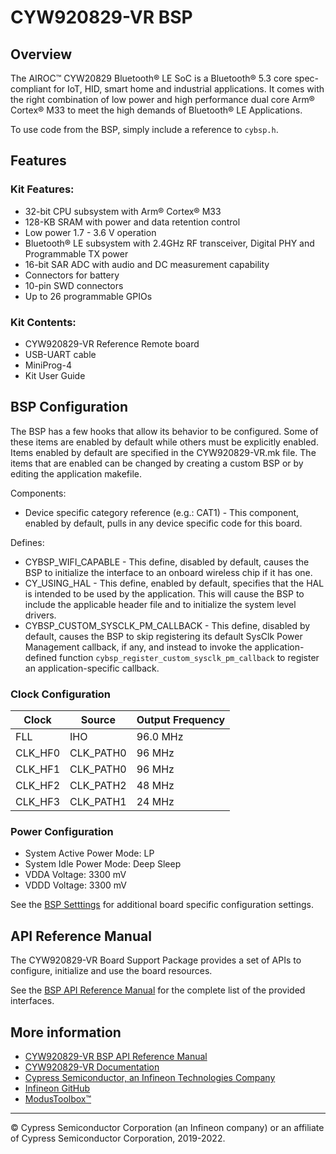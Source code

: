 # CYW920829-VR BSP

## Overview

The AIROC™ CYW20829 Bluetooth® LE SoC is a Bluetooth® 5.3 core spec-compliant for IoT, HID, smart home and industrial applications. It comes with the right combination of low power and high performance dual core Arm® Cortex® M33 to meet the high demands of Bluetooth® LE Applications.



To use code from the BSP, simply include a reference to `cybsp.h`.

## Features

### Kit Features:

* 32-bit CPU subsystem with Arm® Cortex® M33
* 128-KB SRAM with power and data retention control
* Low power 1.7 - 3.6 V operation
* Bluetooth® LE subsystem with 2.4GHz RF transceiver, Digital PHY and Programmable TX power
* 16-bit SAR ADC with audio and DC measurement capability
* Connectors for battery
* 10-pin SWD connectors
* Up to 26 programmable GPIOs

### Kit Contents:

* CYW920829-VR Reference Remote board
* USB-UART cable
* MiniProg-4
* Kit User Guide

## BSP Configuration

The BSP has a few hooks that allow its behavior to be configured. Some of these items are enabled by default while others must be explicitly enabled. Items enabled by default are specified in the CYW920829-VR.mk file. The items that are enabled can be changed by creating a custom BSP or by editing the application makefile.

Components:
* Device specific category reference (e.g.: CAT1) - This component, enabled by default, pulls in any device specific code for this board.

Defines:
* CYBSP_WIFI_CAPABLE - This define, disabled by default, causes the BSP to initialize the interface to an onboard wireless chip if it has one.
* CY_USING_HAL - This define, enabled by default, specifies that the HAL is intended to be used by the application. This will cause the BSP to include the applicable header file and to initialize the system level drivers.
* CYBSP_CUSTOM_SYSCLK_PM_CALLBACK - This define, disabled by default, causes the BSP to skip registering its default SysClk Power Management callback, if any, and instead to invoke the application-defined function `cybsp_register_custom_sysclk_pm_callback` to register an application-specific callback.

### Clock Configuration

| Clock    | Source    | Output Frequency |
|----------|-----------|------------------|
| FLL      | IHO       | 96.0 MHz         |
| CLK_HF0  | CLK_PATH0 | 96 MHz           |
| CLK_HF1  | CLK_PATH0 | 96 MHz           |
| CLK_HF2  | CLK_PATH2 | 48 MHz           |
| CLK_HF3  | CLK_PATH1 | 24 MHz           |

### Power Configuration

* System Active Power Mode: LP
* System Idle Power Mode: Deep Sleep
* VDDA Voltage: 3300 mV
* VDDD Voltage: 3300 mV

See the [BSP Setttings][settings] for additional board specific configuration settings.

## API Reference Manual

The CYW920829-VR Board Support Package provides a set of APIs to configure, initialize and use the board resources.

See the [BSP API Reference Manual][api] for the complete list of the provided interfaces.

## More information
* [CYW920829-VR BSP API Reference Manual][api]
* [CYW920829-VR Documentation](https://www.infineon.com/cms/en/product/promopages/airoc20829/)
* [Cypress Semiconductor, an Infineon Technologies Company](http://www.cypress.com)
* [Infineon GitHub](https://github.com/infineon)
* [ModusToolbox™](https://www.cypress.com/products/modustoolbox-software-environment)

[api]: https://infineon.github.io/TARGET_CYW920829-VR/html/modules.html
[settings]: https://infineon.github.io/TARGET_CYW920829-VR/html/md_bsp_settings.html

---
© Cypress Semiconductor Corporation (an Infineon company) or an affiliate of Cypress Semiconductor Corporation, 2019-2022.